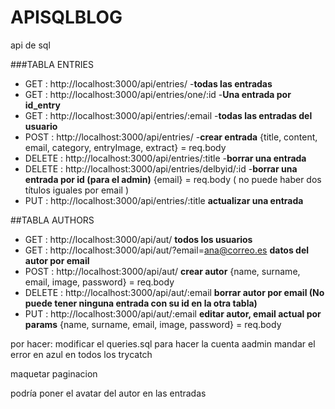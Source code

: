 # APISQLBLOG
api de sql


###TABLA ENTRIES
- GET : http://localhost:3000/api/entries/   -**todas las entradas**
- GET : http://localhost:3000/api/entries/one/:id   -**Una entrada por id_entry**
- GET : http://localhost:3000/api/entries/:email   -**todas las entradas del usuario**
- POST : http://localhost:3000/api/entries/    -**crear entrada**
{title, content, email, category, entryImage, extract} = req.body
- DELETE : http://localhost:3000/api/entries/:title   -**borrar una entrada**
- DELETE : http://localhost:3000/api/entries/delbyid/:id   -**borrar una entrada por id (para el admin)**
{email} = req.body  ( no puede haber dos títulos iguales por email )
- PUT : http://localhost:3000/api/entries/:title **actualizar una entrada**

##TABLA AUTHORS 
- GET : http://localhost:3000/api/aut/   **todos los usuarios**
- GET : http://localhost:3000/api/aut/?email=ana@correo.es **datos del autor por email**
- POST : http://localhost:3000/api/aut/ **crear autor**
{name, surname, email, image, password} = req.body
- DELETE : http://localhost:3000/api/aut/:email **borrar autor por email (No puede tener ninguna entrada con su id en la otra tabla)**
- PUT : http://localhost:3000/api/aut/:email **editar autor, email actual por params**
{name, surname, email, image, password} = req.body




por hacer:
modificar el queries.sql para hacer la cuenta aadmin
mandar el error en azul en todos los trycatch


maquetar
paginacion




podría poner el avatar del autor en las entradas


